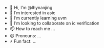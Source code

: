 - 👋 Hi, I’m @lhynanjing
- 👀 I’m interested in asic
- 🌱 I’m currently learning uvm
- 💞️ I’m looking to collaborate on ic verification
- 📫 How to reach me ...
- 😄 Pronouns: ...
- ⚡ Fun fact: ...

<!---
lhynanjing/lhynanjing is a ✨ special ✨ repository because its `README.md` (this file) appears on your GitHub profile.
You can click the Preview link to take a look at your changes.
--->
